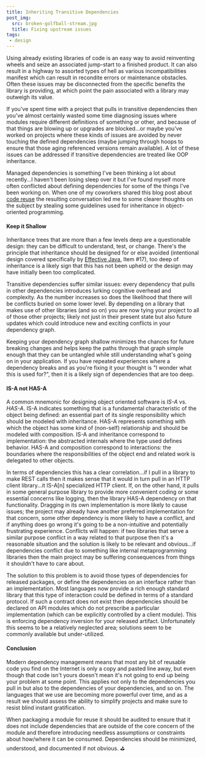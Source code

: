 ```yaml
---
title: Inheriting Transitive Dependencies
post_img:
  src: broken-golfball-stream.jpg
  title: Fixing upstream issues
tags:
 - design
---
```

Using already existing libraries of code is an easy way to avoid
reinventing wheels and seize an associated jump-start to a finished
product. It can also result in a highway to assorted types of hell as
various incompatibilities manifest which can result in recondite
errors or maintenance obstacles. Often these issues may be
disconnected from the specific benefits the library is providing, at
which point the pain associated with a library may outweigh its value.

If you've spent time with a project that pulls in transitive
dependencies then you've almost certainly wasted some time diagnosing
issues where modules require different definitions
of something or other, and because of that things are blowing up or
upgrades are blocked...or maybe you've worked on projects where these
kinds of issues are avoided by never touching the defined dependencies
(maybe jumping through hoops to ensure that those aging
referenced versions remain available). A lot of these issues can be addressed if
transitive dependencies are treated like OOP inheritance.

<!--more-->

Managed dependencies is something I've been thinking a lot about
recently...I haven't been losing sleep over it but I've found myself
more often conflicted about defining dependencies for some of the
things I've been working on. When one of my coworkers shared this blog
post about [code reuse](http://blog.jessitron.com/2017/02/reuse.html)
the resulting conversation led me to some clearer thoughts on the
subject by stealing some guidelines used for inheritance in
object-oriented programming.

#### Keep it Shallow
Inheritance trees that are more than a few levels deep are a
questionable design: they can be difficult to understand, test, or
change. There's the principle that inheritance should be designed for
or else avoided
(intentional design covered specifically by
[Effective Java](https://www.amazon.com/Effective-Java-2nd-Joshua-Bloch/dp/0321356683), Item #17),
too deep of inheritance is a likely sign that this has not been upheld
or the design may have initially been too complicated.

Transitive dependencies suffer similar issues: every dependency that
pulls in other dependencies introduces lurking cognitive
overhead and complexity. As the number increases so does the
likelihood that there will be conflicts buried on some lower level. By
depending on a library that makes use of other libraries (and so on)
you are now tying your project to all of those other projects; likely not
just in their present state but also future updates which could
introduce new and exciting conflicts in your dependency graph.

Keeping your dependency graph shallow minimizes the chances for future
breaking changes and helps keep the paths through that graph simple
enough that they can be untangled while still understanding what's
going on in your application. If you have repeated experiences where
a dependency breaks and as you're fixing it your thought is "I wonder
what this is used for?", then it is a likely sign of dependencies that
are too deep.

#### IS-A not HAS-A

A common mnemonic for designing object oriented software is *IS-A*
vs. *HAS-A*. IS-A indicates something that is a fundamental
characteristic of the object being defined: an essential part of its
single responsibility which should be modeled with inheritance. HAS-A
represents something with which the object has some kind of
(non-self) relationship and should be modeled with
composition. IS-A and inheritance correspond to implementation: the
abstracted internals where the type used defines behavior. HAS-A and
composition correspond to interactions: the boundaries where the
responsibilities of the object end and related work is delegated
to other objects.

In terms of dependencies this has a clear correlation...if I pull
in a library to make REST calls then it makes sense that it would in
turn pull in an HTTP client library...it IS-A[n] specialized HTTP
client. If, on the other hand, it pulls in some general purpose
library to provide more convenient coding or some essential concerns
like logging, then the library HAS-A dependency on that functionality.
Dragging in its own implementation is more likely to cause issues;
the project may already have another preferred implementation for
that concern, some other dependency is more likely to have a conflict,
and if anything
does go wrong it's going to be a non-intuitive and potentially
frustrating experience. Conflicts will happen: if two libraries that
serve a similar purpose conflict in a way related to that purpose
then it's a reasonable situation and the solution is likely to be
relevant and obvious...if dependencies conflict due to something
like internal metaprogramming libraries then the main project
may be suffering consequences from things it shouldn't have to care
about.

The solution to this problem is to avoid those types of dependencies
for released packages, or define the dependencies on an interface
rather than an implementation. Most languages now provide a rich
enough standard library that this type of interaction could be defined
in terms of a standard protocol. If such a contract does not exist
then dependencies should be declared on API modules which do not prescribe a
particular implementation (which can be explicitly controlled by a
client module). This is enforcing dependency inversion for your
released artifact. Unfortunately this seems to be a relatively
neglected area; solutions seem to be commonly available but under-utilized.

#### Conclusion

Modern dependency management means that most any bit of reusable code
you find on the Internet is only a copy and pasted line away, but even
though that code isn't yours doesn't mean it's not going to end up
being your problem at some point. This applies not only to the
dependencies you pull in but also to the dependencies of your
dependencies, and so on. The languages that we use are becoming more
powerful over time, and as a result we should assess the ability
to simplify projects and make sure to resist blind instant gratification.

When packaging a module for reuse it should be audited to ensure that it
does not include dependencies that are outside of the core concern of
the module and therefore introducing needless assumptions or constraints
about how/where it can be consumed. Dependencies should be minimized,
understood, and documented if not obvious. :golf:
